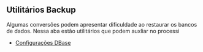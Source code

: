 ## Utilitários Backup
Algumas conversões podem apresentar dificuldade ao restaurar os bancos de dados. Nessa aba estão utilitários que podem auxliar no processi
- [Configurações DBase](BackUpDabase.md)